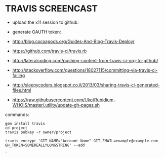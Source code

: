 TRAVIS SCREENCAST
==
- upload the x11 session to github:

- generate OAUTH token:
- http://blog.cocoapods.org/Guides-And-Blog-Travis-Deploy/
- https://github.com/travis-ci/travis.rb
- http://lateralcoding.com/pushing-content-from-travis-ci-org-to-github/

- http://stackoverflow.com/questions/18027115/committing-via-travis-ci-failing
- http://sleepycoders.blogspot.co.il/2013/03/sharing-travis-ci-generated-files.html
- https://raw.githubusercontent.com/Uko/Rubidium-WHOIS/master/.utility/update-gh-pages.sh

commands:
```
gem install travis
cd project
travis pubkey -r owner/project

travis encrypt 'GIT_NAME="Account Name" GIT_EMAIL=example@example.com GH_TOKEN=SOMEREALLYLONGSTRING' --add

`
